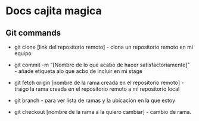 # Docs cajita magica

## Git commands

- git clone [link del repositorio remoto] - clona un repositorio remoto en mi equipo

- git commit -m "[Nombre de lo que acabo de hacer satisfactoriamente]" - añade etiqueta alo que acbo de incluir en mi stage

- git fetch origin [nombre de la rama creada en el repositorio remoto] - traigo la rama creada en el repositorio remoto a mi repositorio local

- git branch - para ver lista de ramas y la ubicación en la que estoy

- git checkout [nombre de la rama a la quiero cambiar] - cambio de rama.

